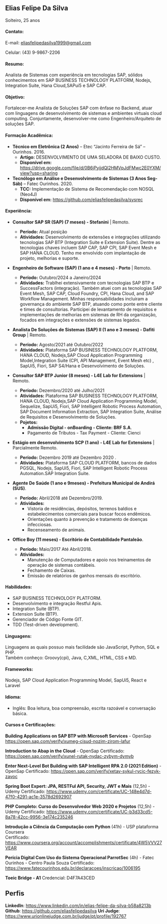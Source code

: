 ## Elias Felipe Da Silva
Solteiro, 25 anos  
#### Contato:
 

E-mail: eliasfelipedasilva1999@gmail.com 

Celular: (43) 9-9867-2206


#### Resumo:
Analista de Sistemas com experiência em tecnologias SAP, sólidos conhecimentos em SAP BUSINESS TECHNOLOGY PLATFORM, Nodejs, Integration Suite, Hana Cloud,SAPui5 e SAP CAP.

#### Objetivo:
Fortalecer-me Analista de Soluções SAP com ênfase no Backend, atuar com linguagens de desenvolvimento de sistemas e ambientes virtuais cloud computing.
Conjuntamente, desenvolver-me como Engenheiro/Arquiteto de soluções SAP.

#### Formação Acadêmica:
- **Técnico em Eletrônica (2 Anos)** – Etec “Jacinto Ferreira de Sá” – Ourinhos. 2016.
	- **Artigo:** DESENVOLVIMENTO DE UMA SELADORA DE BAIXO CUSTO.
	- **Disponível em:** https://drive.google.com/file/d/0B6jPyijdQl2HMVpJdFMwc2E0YXM/view?usp=sharing
- **Tecnólogo em Análise e Desenvolvimento de Sistemas (3 Anos Seg-Sáb)** – Fatec Ourinhos. 2020.
	- **TCC:** Implementação de Sistema de Recomendação com NOSQL (Neo4J) 
	- **Disponível em:** https://github.com/eliasfelipedasilva/sysrec

#### Experiência:
- **Consultor SAP SR (SAP) (7 meses)  - Stefanini** |  Remoto.
	* **Período:** Atual posição
	* **Atividades:** Desenvolvimento de extensões e integrações utilizando tecnologias SAP BTP (Integration Suite e Extension Suite). Dentre as tecnologias chaves incluem SAP CAP, SAP CPI, SAP Event Mesh e SAP HANA CLOUD. Tenho me envolvido com implantação de projeto, melhorias e suporte.

- **Engenheiro de Software (SAP) (1 ano e 4 meses)  - Porto** |  Remoto.
	* **Período:** Outubro/2024 a Janeiro/2024
	* **Atividades:** Trablhei extensivamente com tecnologias SAP BTP e SuccessFactors (integração). Também atuei com as tecnologias SAP Event Mesh, SAP CAP, Cloud Foundry, CPI, Hana Cloud, and SAP Workflow Management. Minhas responsabilidades incluiram a governança do ambiente SAP BTP, atuando como ponte entre cliente e times de consultorias. Participei de levantamento de requisitos e implementações de melhorias em sistemas de RH da organização, focados em integrações e extensões de sistemas legados.

- **Analista De Soluções de Sistemas (SAP) II (1 ano e 3 meses)  - Dafiti Group** |  Remoto.
	* **Período:** Agosto/2021 até Outubro/2022
	* **Atividades:** Plataforma SAP BUSINESS TECHNOLOGY PLATFORM, HANA CLOUD, Nodejs,SAP Cloud Application Programming Model,Integration Suite (CPI, API Management, Event Mesh etc) , SapUi5, Fiori, SAP S4/Hana e Desenvolvimento de Soluções.

- **Consultor SAP BTP Junior (8 meses)  - L4E Lab for Extensions** |  Remoto.
	* **Período:** Dezembro/2020 até Julho/2021
	* **Atividades:** Plataforma SAP BUSINESS TECHNOLOGY PLATFORM, HANA CLOUD, Nodejs,SAP Cloud Application Programming Model, Sequelize, SapUi5, Fiori, SAP Intelligent Robotic Process Automation, SAP Document Information Extraction, SAP Integration Suite, Análise de Requisitos e Desenvolvimento de Soluções.
	* **Pojetos:**
		* **Admissão Digital - onBoarding - Cliente: BRF S.A**.
		* Pagamento de Tributos - Tax Payment - Cliente: Cienci

- **Estágio em desenvolvimento SCP (1 ano)  - L4E Lab for Extensions** | Parcialmente Remoto.
	* **Período:** Dezembro 2019 até Dezembro 2020 .
	* **Atividades:** Plataforma SAP CLOUD PLATFORM, bancos de dados PGSQL, Nodejs, SapUi5, Fiori, SAP Intelligent Robotic Process Automation.SAP Integration Suite.
	
- **Agente De Saúde (1 ano e 9meses)  - Prefeitura Municipal de Andirá (SUS)**.
	* **Período:** Abril/2018 até Dezembro/2019.
	* **Atividades:** 
		* Vistoria de residências, depósitos, terrenos baldios e estabelecimentos comerciais para buscar focos endêmicos.
		* Orientações quanto à prevenção e tratamento de doenças infecciosas.
		* Recenseamento de animais.

- **Office Boy (11 meses) - Escritório de Contabilidade Pantaleão**. 
	* **Período:** Maio/2017 Até Abril/2018. 
	* **Atividades:** 
		* Manutenção de Computadores e apoio nos treinamentos de operação de sistemas contábeis.
		* Fechamento de Caixas.
		* Emissão de relatórios de ganhos mensais do escritório.
		
#### Habilidades: 
- SAP BUSINESS TECHNOLOGY PLATFORM.
- Desenvolvimento e integração Restful Apis.
- Integration Suite (BTP).
- Extension Suite (BTP).
- Gerenciador de Código Fonte GIT.
- TDD (Test-driven development).

#### Linguagens: 
Linguagens as quais possuo mais facilidade são JavaScript, Python, SQL e PHP.   
Também conheço: Groovy(cpi), Java, C,XML, HTML, CSS e MD.

#### Frameworks: 
Nodejs, SAP Cloud Application Programming Model, SapUi5, React e Laravel

#### Idioma:
- Inglês: Boa leitura, boa compreensão, escrita razoável e conversação básica.
		
#### Cursos e Certificações:
**Building Applications on SAP BTP with Microsoft Services** - OpenSap
https://open.sap.com/verify/xumeg-cisud-nozim-zirom-lafur

**Introduction to Abap in the Cloud** - OpenSap
Certificado: https://open.sap.com/verify/xunel-rutak-nydac-zybym-dymyb

**Enter Next-Level Bot Building with SAP Intelligent RPA 2.0 (2021 Edition)** - OpenSap
Certificado: https://open.sap.com/verify/xetav-sykul-rycic-fezyk-zavoc

**Spring Boot Expert: JPA, RESTFul API, Security, JWT e Mais** (12,5h) - Udemy
Certificado: https://www.udemy.com/certificate/UC-148e4d7d-47f0-4291-ac1e-3578d2692907

**PHP Completo: Curso do Desenvolvedor Web 2020 e Projetos** (12,5h) - Udemy
Certificado: https://www.udemy.com/certificate/UC-b3d33cd5-8a78-42cc-9956-3e174c235246 

**Introdução a Ciência da Computação com Python** (41h) - USP plataforma Coursera   
Certificado: https://www.coursera.org/account/accomplishments/certificate/4W5VVV27VEAR

**Perícia Digital Com Uso do Sistema Operacional ParrotSec** (4h) - Fatec Ourinhos - Centro Paula Souza
Certificado: https://www.fatecourinhos.edu.br/declaracoes/inscricao/1006195

**Toeic Bridge - A1**
Credencial: D4F7A43CED   

## Perfis 
**LinkedIn**: https://www.linkedin.com/in/elias-felipe-da-silva-b58a8213b  
**Github**: https://github.com/eliasfelipedasilva 
**Uri Judge**: https://www.urionlinejudge.com.br/judge/pt/profile/192767

